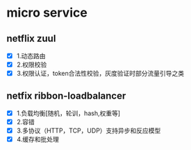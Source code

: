 # micro service

## netflix zuul
* [x] 1.动态路由
* [x] 2.权限校验
* [x] 3.权限认证，token合法性校验，灰度验证时部分流量引导之类

## netfix ribbon-loadbalancer
* [x] 1.负载均衡[随机，轮训，hash,权重等]
* [x] 2.容错
* [x] 3.多协议（HTTP，TCP，UDP）支持异步和反应模型
* [x] 4.缓存和批处理
